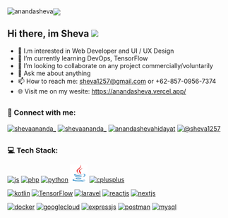 <h3 align="left"></h3>
<p><img align="left" src="https://github-readme-stats.vercel.app/api/top-langs?username=anandasheva&show_icons=true&locale=en&layout=compact&theme=tokyonight" alt="anandasheva" /></p>
<a href="https://github.com/anandasheva/github-readme-stats">
  <img align="center" src="https://github-readme-stats.vercel.app/api?username=anandasheva&theme=tokyonight" />
</a>

## Hi there, im Sheva <img src="https://github.com/TheDudeThatCode/TheDudeThatCode/blob/master/Assets/Hi.gif" width="30px">

- 👀 I.m interested in Web Developer and UI / UX Design
- 🌱 I’m currently learning DevOps, TensorFlow
- 👯 I’m looking to collaborate on any project commercially/voluntarily
- 💬 Ask me about anything
- 📫 How to reach me: sheva1257@gmail.com or +62-857-0956-7374
- 🌐 Visit me on my wesite: https://anandasheva.vercel.app/
  
##
<h3 align="left">🔗 Connect with me:</h3>
<p align="left">
<a href="https://instagram.com/shevaananda_" target="blank"><img align="center" src="https://raw.githubusercontent.com/rahuldkjain/github-profile-readme-generator/master/src/images/icons/Social/instagram.svg" alt="shevaananda_" height="30" width="40" /></a>
<a href="https://twitter.com/shevaananda_" target="blank"><img align="center" src="https://upload.wikimedia.org/wikipedia/commons/c/ce/X_logo_2023.svg" alt="shevaananda_" height="30" width="30" /></a>
<a href="https://linkedin.com/in/anandashevahidayat" target="blank"><img align="center" src="https://raw.githubusercontent.com/rahuldkjain/github-profile-readme-generator/master/src/images/icons/Social/linked-in-alt.svg" alt="anandashevahidayat" height="30" width="40" /></a>
<a href="https://medium.com/@sheva1257" target="blank"><img align="center" src="https://cdn.worldvectorlogo.com/logos/medium-1.svg" alt="@sheva1257" height="30" width="40" /></a>

##                                         
<h3 align="left">💻 Tech Stack:</h3>
<p align="left">
<a href="https://www.w3schools.com/js/" target="blank"> <img src="https://upload.wikimedia.org/wikipedia/commons/9/99/Unofficial_JavaScript_logo_2.svg" alt="js" width="40" height="40"/></a>
<a href="https://www.php.net/" target="blank"> <img src="https://upload.wikimedia.org/wikipedia/commons/2/27/PHP-logo.svg" alt="php" width="40" height="40"/></a> 
<a href="https://www.python.org/" target="blank"> <img src="https://cdn.worldvectorlogo.com/logos/python-5.svg" alt="python" width="40" height="40"/></a> 
<a href="https://www.java.com" target="blank"> <img src="https://raw.githubusercontent.com/devicons/devicon/master/icons/java/java-original.svg" alt="java" width="40" height="40"/></a>
<a href="https://www.w3schools.com/cpp/" target="blank"> <img src="https://upload.wikimedia.org/wikipedia/commons/1/18/ISO_C%2B%2B_Logo.svg" alt="cplusplus" width="40" height="40"/></a> 
<p align="left">
<a href="https://kotlinlang.org/" target="blank"> <img src="https://upload.wikimedia.org/wikipedia/commons/0/06/Kotlin_Icon.svg" alt="kotlin" width="40" height="40"/></a>
<a href="https://www.tensorflow.org/" target="blank"> <img src="https://cdn.worldvectorlogo.com/logos/tensorflow-2.svg" alt="TensorFlow" width="40" height="40"/></a>
<a href="https://laravel.com/" target="blank"> <img src="https://upload.wikimedia.org/wikipedia/commons/9/9a/Laravel.svg" alt="laravel" width="40" height="40"/></a>
<a href="https://react.dev/" target="blank"> <img src="https://upload.wikimedia.org/wikipedia/commons/3/30/React_Logo_SVG.svg" alt="reactjs" width="40" height="40"/></a>
<a href="https://nextjs.org/" target="blank"> <img src="https://cdn.worldvectorlogo.com/logos/next-js.svg" alt="nextjs" width="40" height="40"/></a>
<p align="left">
<a href="https://www.docker.com/" target="blank"> <img src="https://cdn.worldvectorlogo.com/logos/docker-4.svg" alt="docker" width="40" height="40"/></a>
<a href="https://www.cloudskillsboost.google/" target="blank"> <img src="https://cdn.worldvectorlogo.com/logos/google-cloud-1.svg" alt="googlecloud" width="40" height="40"/></a>
<a href="https://expressjs.com/" target="blank"> <img src="https://adware-technologies.s3.amazonaws.com/uploads/technology/thumbnail/20/express-js.png" alt="expressjs" width="40" height="40"/></a>
  <a href="https://www.postman.com/" target="blank"> <img src="https://cdn.worldvectorlogo.com/logos/postman.svg" alt="postman" width="40" height="40"/></a>
<a href="https://dev.mysql.com/" target="blank"> <img src="https://cdn.worldvectorlogo.com/logos/mysql-logo-pure.svg" alt="mysql" width="40" height="40"/> </a>
